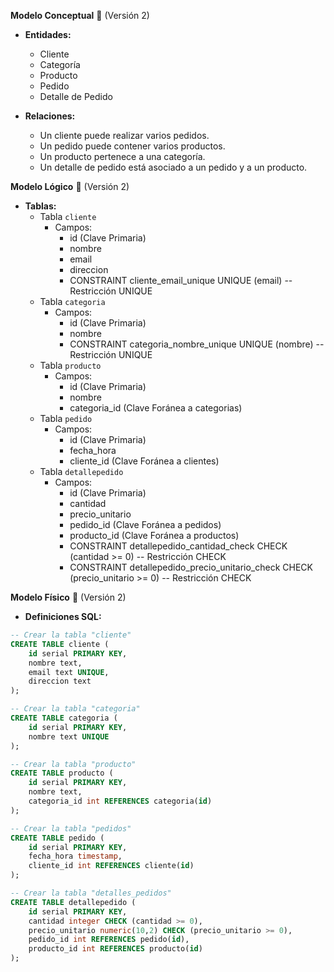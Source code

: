 **Modelo Conceptual** 🌟 (Versión 2)

- **Entidades:**
  - Cliente
  - Categoría
  - Producto
  - Pedido
  - Detalle de Pedido

- **Relaciones:**
  - Un cliente puede realizar varios pedidos.
  - Un pedido puede contener varios productos.
  - Un producto pertenece a una categoría.
  - Un detalle de pedido está asociado a un pedido y a un producto.

**Modelo Lógico** 📝 (Versión 2)

- **Tablas:**
  - Tabla `cliente`
    - Campos:
      - id (Clave Primaria)
      - nombre
      - email
      - direccion
      - CONSTRAINT cliente_email_unique UNIQUE (email) -- Restricción UNIQUE
  - Tabla `categoria`
    - Campos:
      - id (Clave Primaria)
      - nombre
      - CONSTRAINT categoria_nombre_unique UNIQUE (nombre) -- Restricción UNIQUE
  - Tabla `producto`
    - Campos:
      - id (Clave Primaria)
      - nombre
      - categoria_id (Clave Foránea a categorias)
  - Tabla `pedido`
    - Campos:
      - id (Clave Primaria)
      - fecha_hora
      - cliente_id (Clave Foránea a clientes)
  - Tabla `detallepedido`
    - Campos:
      - id (Clave Primaria)
      - cantidad
      - precio_unitario
      - pedido_id (Clave Foránea a pedidos)
      - producto_id (Clave Foránea a productos)
      - CONSTRAINT detallepedido_cantidad_check CHECK (cantidad >= 0) -- Restricción CHECK
      - CONSTRAINT detallepedido_precio_unitario_check CHECK (precio_unitario >= 0) -- Restricción CHECK

**Modelo Físico** 💽 (Versión 2)

- **Definiciones SQL:**

```sql
-- Crear la tabla "cliente"
CREATE TABLE cliente (
    id serial PRIMARY KEY,
    nombre text,
    email text UNIQUE,
    direccion text
);

-- Crear la tabla "categoria"
CREATE TABLE categoria (
    id serial PRIMARY KEY,
    nombre text UNIQUE
);

-- Crear la tabla "producto"
CREATE TABLE producto (
    id serial PRIMARY KEY,
    nombre text,
    categoria_id int REFERENCES categoria(id)
);

-- Crear la tabla "pedidos"
CREATE TABLE pedido (
    id serial PRIMARY KEY,
    fecha_hora timestamp,
    cliente_id int REFERENCES cliente(id)
);

-- Crear la tabla "detalles_pedidos"
CREATE TABLE detallepedido (
    id serial PRIMARY KEY,
    cantidad integer CHECK (cantidad >= 0),
    precio_unitario numeric(10,2) CHECK (precio_unitario >= 0),
    pedido_id int REFERENCES pedido(id),
    producto_id int REFERENCES producto(id)
);
